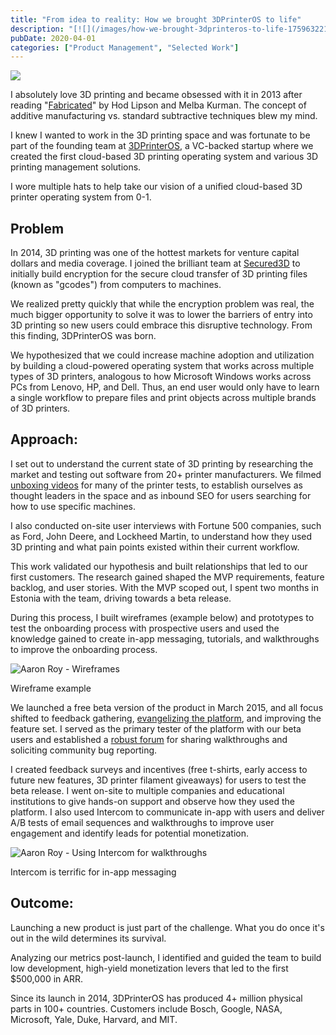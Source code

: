 ```yaml
---
title: "From idea to reality: How we brought 3DPrinterOS to life"
description: "[![](/images/how-we-brought-3dprinteros-to-life-1759632215490.gif)](https://www.loom.com/share/8d35b8aaa2fa4b6aba9ce05fe2ec000a)  I absolutely love 3D printing "
pubDate: 2020-04-01
categories: ["Product Management", "Selected Work"]
---
```


[![](/images/how-we-brought-3dprinteros-to-life-1759632215490.gif)](https://www.loom.com/share/8d35b8aaa2fa4b6aba9ce05fe2ec000a)

I absolutely love 3D printing and became obsessed with it in 2013 after reading "[Fabricated](https://www.amazon.com/Fabricated-New-World-3D-Printing/dp/1118350634)" by Hod Lipson and Melba Kurman. The concept of additive manufacturing vs. standard subtractive techniques blew my mind.

I knew I wanted to work in the 3D printing space and was fortunate to be part of the founding team at [3DPrinterOS](https://www.3dprinteros.com/), a VC-backed startup where we created the first cloud-based 3D printing operating system and various 3D printing management solutions.

I wore multiple hats to help take our vision of a unified cloud-based 3D printer operating system from 0-1.

## Problem

In 2014, 3D printing was one of the hottest markets for venture capital dollars and media coverage. I joined the brilliant team at [Secured3D](https://secured3d.com/) to initially build encryption for the secure cloud transfer of 3D printing files (known as "gcodes") from computers to machines.

We realized pretty quickly that while the encryption problem was real, the much bigger opportunity to solve it was to lower the barriers of entry into 3D printing so new users could embrace this disruptive technology. From this finding, 3DPrinterOS was born.

We hypothesized that we could increase machine adoption and utilization by building a cloud-powered operating system that works across multiple types of 3D printers, analogous to how Microsoft Windows works across PCs from Lenovo, HP, and Dell. Thus, an end user would only have to learn a single workflow to prepare files and print objects across multiple brands of 3D printers.

## Approach:

I set out to understand the current state of 3D printing by researching the market and testing out software from 20+ printer manufacturers. We filmed [unboxing videos](https://youtu.be/heW6NwcjE48) for many of the printer tests, to establish ourselves as thought leaders in the space and as inbound SEO for users searching for how to use specific machines.

I also conducted on-site user interviews with Fortune 500 companies, such as Ford, John Deere, and Lockheed Martin, to understand how they used 3D printing and what pain points existed within their current workflow.

This work validated our hypothesis and built relationships that led to our first customers. The research gained shaped the MVP requirements, feature backlog, and user stories. With the MVP scoped out, I spent two months in Estonia with the team, driving towards a beta release.

During this process, I built wireframes (example below) and prototypes to test the onboarding process with prospective users and used the knowledge gained to create in-app messaging, tutorials, and walkthroughs to improve the onboarding process.

![Aaron Roy - Wireframes](/images/how-we-brought-3dprinteros-to-life-1759632215990.png)

Wireframe example

We launched a free beta version of the product in March 2015, and all focus shifted to feedback gathering, [evangelizing the platform](https://aaronmichaelroy.com/video-discussing-3d-printing-operating-systems/), and improving the feature set. I served as the primary tester of the platform with our beta users and established a [robust forum](https://forum.3dprinteros.com/https://forum.3dprinteros.com/t/how-to-set-up-raspberry-pi-wifi-walkthrough/300) for sharing walkthroughs and soliciting community bug reporting.

I created feedback surveys and incentives (free t-shirts, early access to future new features, 3D printer filament giveaways) for users to test the beta release. I went on-site to multiple companies and educational institutions to give hands-on support and observe how they used the platform. I also used Intercom to communicate in-app with users and deliver A/B tests of email sequences and walkthroughs to improve user engagement and identify leads for potential monetization.

![Aaron Roy - Using Intercom for walkthroughs](/images/how-we-brought-3dprinteros-to-life-1759632216044.png)

Intercom is terrific for in-app messaging

## Outcome:

Launching a new product is just part of the challenge. What you do once it's out in the wild determines its survival.

Analyzing our metrics post-launch, I identified and guided the team to build low development, high-yield monetization levers that led to the first $500,000 in ARR.

Since its launch in 2014, 3DPrinterOS has produced 4+ million physical parts in 100+ countries. Customers include Bosch, Google, NASA, Microsoft, Yale, Duke, Harvard, and MIT.